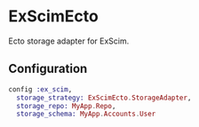 # ExScimEcto

Ecto storage adapter for ExScim.

## Configuration

```elixir
config :ex_scim,
  storage_strategy: ExScimEcto.StorageAdapter,
  storage_repo: MyApp.Repo,
  storage_schema: MyApp.Accounts.User
```


